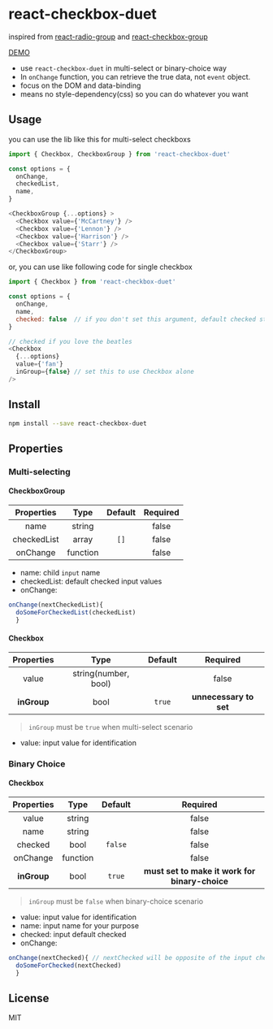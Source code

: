# react-checkbox-duet

inspired from [react-radio-group](https://github.com/chenglou/react-radio-group) and [react-checkbox-group](https://github.com/ziad-saab/react-checkbox-group)

[DEMO](https://wendellliu.github.io/react-checkbox-duet/)

* use `react-checkbox-duet` in multi-select or binary-choice way
* In `onChange` function, you can retrieve the true data, not `event` object.
* focus on the DOM and data-binding
* means no style-dependency(css) so you can do whatever you want

## Usage
you can use the lib like this for multi-select checkboxs

```javascript
import { Checkbox, CheckboxGroup } from 'react-checkbox-duet'

const options = {
  onChange,
  checkedList,
  name,
}

<CheckboxGroup {...options} >
  <Checkbox value={'McCartney'} />
  <Checkbox value={'Lennon'} />
  <Checkbox value={'Harrison'} />
  <Checkbox value={'Starr'} />
</CheckboxGroup>
```

or, you can use like following code for single checkbox

```javascript
import { Checkbox } from 'react-checkbox-duet'

const options = {
  onChange,
  name,
  checked: false  // if you don't set this argument, default checked state is false
}

// checked if you love the beatles
<Checkbox
  {...options}
  value={'fan'}
  inGroup={false} // set this to use Checkbox alone
/>  
```

## Install

```sh
npm install --save react-checkbox-duet
```

## Properties
### Multi-selecting
#### CheckboxGroup

| Properties | Type | Default | Required |
| :--------: |:----:| :------:| :------: |
| name   | string |        | false |
| checkedList   | array      | `[]` | false|
| onChange | function |    | false|

* name: child `input` name
* checkedList: default checked input values
* onChange:

```js
onChange(nextCheckedList){
  doSomeForCheckedList(checkedList)
  }
```

#### Checkbox
| Properties | Type | Default | Required |
| :--------: |:----:| :------:| :------: |
| value   | string(number, bool) |        | false |
| **inGroup**   | bool      | `true` | **unnecessary to set**|

> `inGroup` must be `true` when multi-select scenario

* value: input value for identification

### Binary Choice
#### Checkbox

| Properties | Type | Default | Required |
| :--------: |:----:| :------:| :------: |
| value   | string |        | false |
| name   | string      |  | false|
| checked | bool |  `false`  | false|
| onChange | function |    | false|
| **inGroup**   | bool      | `true` | **must set to make it work for binary-choice**|

> `inGroup` must be `false` when binary-choice scenario

* value: input value for identification
* name: input name for your purpose
* checked: input default checked
* onChange:

```js
onChange(nextChecked){ // nextChecked will be opposite of the input checked before triggering the event
  doSomeForChecked(nextChecked)
  }
```
## License
MIT
